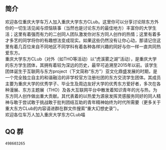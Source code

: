 ## 简介  
欢迎各位重庆大学车万人加入重庆大学东方CLub。这里你可以分享讨论除东方外你的一切生活见闻与烦恼轶事（当然也是讨论东方的最佳地方）丰富你的大学生活；这里有着强而有力的二创同人团队激发你对东方同人创作的热情；这里有着多才多艺的同学将你的有趣想法变成现实。如果这些仍然没有让你心动，那请记住这里有着几百位来自不同地区不同学科有着各种各样兴趣的同好与你一样一直共同热爱东方。  
重庆大学东方CLub（对外（如THO等活动）以“虎溪雾之湖”活动），是重庆大学的东方学生团体，其拥有着较为深远的历史，最早可追溯至2015年以前。该学生团体诞生于互联网与东方project（下文简称“东方”）亚文化鼎盛发展的时期，是一个完全独立自主的和谐融洽的非学校官方注册社团的东方交流学生团体。其成员主要为重庆大学的优秀学子、毕业生及周边友好大学的优秀东方爱好者，多次在各种漫展、东方主题展（THO）及各大互联网平台中散发着知识青年的光与热，为东方同人创作做出重大贡献。其代表着的以热爱为源泉发挥灵感服务同好的同人精神与敢于尝试敢于挑战敢于批判团结互助的青年精神始终为时代所需要（更多关于重大东方CLub的内容请进群在群文件搜索“重大幻想史录”）。  
欢迎各位车万人加入重庆大学东方CLub喵  

## QQ 群  
`498603265`  